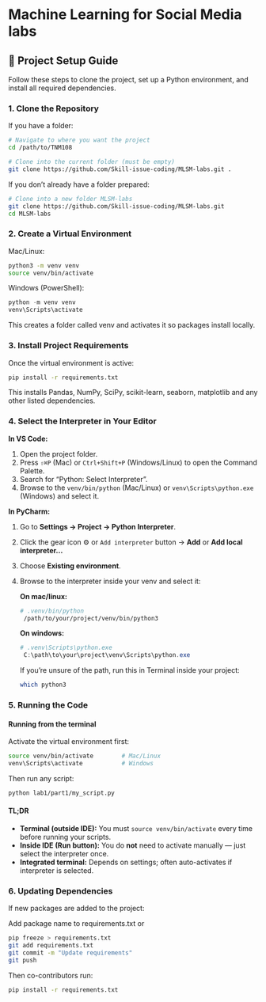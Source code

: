 # Machine Learning for Social Media labs

## 📝 Project Setup Guide

Follow these steps to clone the project, set up a Python environment, and install all required dependencies.

### 1. Clone the Repository
If you have a folder:
```bash
# Navigate to where you want the project
cd /path/to/TNM108

# Clone into the current folder (must be empty)
git clone https://github.com/Skill-issue-coding/MLSM-labs.git .
```

If you don’t already have a folder prepared:
```bash
# Clone into a new folder MLSM-labs
git clone https://github.com/Skill-issue-coding/MLSM-labs.git
cd MLSM-labs
```

### 2. Create a Virtual Environment
Mac/Linux:
```bash
python3 -m venv venv
source venv/bin/activate
```

Windows (PowerShell):
```powershell
python -m venv venv
venv\Scripts\activate
```

This creates a folder called venv and activates it so packages install locally.

### 3. Install Project Requirements
Once the virtual environment is active:
```bash
pip install -r requirements.txt
```
This installs Pandas, NumPy, SciPy, scikit-learn, seaborn, matplotlib and any other listed dependencies.

### 4. Select the Interpreter in Your Editor
**In VS Code:**
1. Open the project folder.
2. Press `⇧⌘P` (Mac) or `Ctrl+Shift+P` (Windows/Linux) to open the Command Palette.
3. Search for “Python: Select Interpreter”.
4. Browse to the `venv/bin/python` (Mac/Linux) or `venv\Scripts\python.exe` (Windows) and select it.

**In PyCharm:**
1. Go to **Settings → Project → Python Interpreter**.
2. Click the gear icon ⚙️ or `Add interpreter` button → **Add** or **Add local interpreter...** 
3. Choose **Existing environment**.
4. Browse to the interpreter inside your venv and select it:

   **On mac/linux:**

   ```bash
   # .venv/bin/python
    /path/to/your/project/venv/bin/python3
    ```
   **On windows:**

   ```powershell
   # .venv\Scripts\python.exe
    C:\path\to\your\project\venv\Scripts\python.exe
    ```
   If you’re unsure of the path, run this in Terminal inside your project:

   ```bash
   which python3
   ```

### 5. Running the Code
#### Running from the terminal
Activate the virtual environment first:
```bash
source venv/bin/activate        # Mac/Linux
venv\Scripts\activate           # Windows
```

Then run any script:
```bash
python lab1/part1/my_script.py
```

#### TL;DR
- **Terminal (outside IDE):** You must `source venv/bin/activate` every time before running your scripts.
- **Inside IDE (Run button):** You do **not** need to activate manually — just select the interpreter once.
- **Integrated terminal:** Depends on settings; often auto-activates if interpreter is selected.


### 6. Updating Dependencies
If new packages are added to the project:

Add package name to requirements.txt or
```bash
pip freeze > requirements.txt
git add requirements.txt
git commit -m "Update requirements"
git push
```

Then co-contributors run:
```bash
pip install -r requirements.txt
```